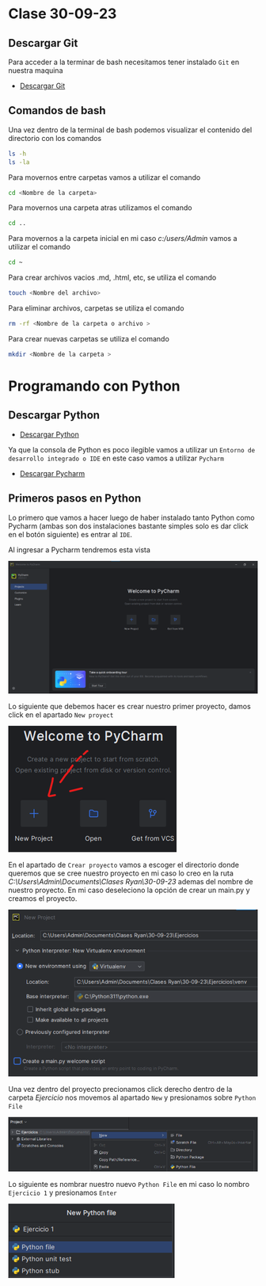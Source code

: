 # Clase 30-09-23

## Descargar Git

Para acceder a la terminar de bash necesitamos tener instalado `Git` en nuestra maquina

- [Descargar Git](https://git-scm.com/downloads)

## Comandos de bash

Una vez dentro de la terminal de bash podemos visualizar el contenido del directorio con los comandos 

```bash
ls -h
ls -la
```

Para movernos entre carpetas vamos a utilizar el comando 

```bash
cd <Nombre de la carpeta>
```

Para movernos una carpeta atras utilizamos el comando

```bash
cd ..
```

Para movernos a la carpeta inicial en mi caso _c:/users/Admin_ vamos a utilizar el comando

```bash
cd ~
```

Para crear archivos vacios .md, .html, etc, se utiliza el comando

```bash
touch <Nombre del archivo>
```

Para eliminar archivos, carpetas se utiliza el comando

```bash
rm -rf <Nombre de la carpeta o archivo >
``` 

Para crear nuevas carpetas se utiliza el comando 

```bash
mkdir <Nombre de la carpeta >
```

# Programando con Python

## Descargar Python

- [Descargar Python](https://www.jetbrains.com/pycharm/download/download-thanks.html?platform=windows&code=PCC)

Ya que la consola de Python es poco ilegible vamos a utilizar un `Entorno de desarrollo integrado o IDE` en este caso vamos a utilizar `Pycharm`

- [Descargar Pycharm](https://www.jetbrains.com/pycharm/download/?section=windows)

## Primeros pasos en Python

Lo primero que vamos a hacer luego de haber instalado tanto Python como Pycharm (ambas son dos instalaciones bastante simples solo es dar click en el botón siguiente) es entrar al `IDE`.

Al ingresar a Pycharm tendremos esta vista 

![Alt text](image.png)

Lo siguiente que debemos hacer es crear nuestro primer proyecto, damos click en el apartado `New proyect`

![Alt text](image-1.png)

En el apartado de `Crear proyecto` vamos a escoger el directorio donde queremos que se cree nuestro proyecto en mi caso lo creo en la ruta _C:\Users\Admin\Documents\Clases Ryan\30-09-23_ ademas del nombre de nuestro proyecto. En mi caso deseleciono la opción de crear un main.py y creamos el proyecto.

![Alt text](image-2.png)

Una vez dentro del proyecto precionamos click derecho dentro de la carpeta _Ejercicio_ nos movemos al apartado `New` y presionamos sobre `Python File` 

![Alt text](image-3.png)

Lo siguiente es nombrar nuestro nuevo `Python File` en mi caso lo nombro `Ejercicio 1` y presionamos `Enter`

![Alt text](image-4.png)




```py
```
